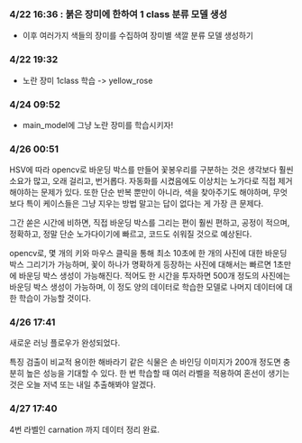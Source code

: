 ### 4/22 16:36 : 붉은 장미에 한하여 1 class 분류 모델 생성

- 이후 여러가지 색들의 장미를 수집하여 장미별 색깔 분류 모델 생성하기

### 4/22 19:32

- 노란 장미 1class 학습 -> yellow_rose

### 4/24 09:52

- main_model에 그냥 노란 장미를 학습시키자!

### 4/26 00:51

HSV에 따라 opencv로 바운딩 박스를 만들어 꽃봉우리를 구분하는 것은 생각보다 훨씬 소요가 많고, 오래 걸리고, 번거롭다. 자동화를 시켰음에도 이상치는 노가다로 직접 제거해야하는 문제가 있다. 또한 단순 반복 뿐만이 아니라, 색을 찾아주기도 해야하며, 무엇보다 특이 케이스들은 그냥 지우는 방법 말고는 답이 없다는 게 가장 큰 문제다.

그간 쏟은 시간에 비하면, 직접 바운딩 박스를 그리는 편이 훨씬 편하고, 공정이 적으며, 정확하고, 정말 단순 노가다이기에 빠르고, 코드도 쉬워질 것으로 예상된다.

opencv로, 몇 개의 키와 마우스 클릭을 통해 최소 10초에 한 개의 사진에 대한 바운딩 박스 그리기가 가능하며, 꽃이 하나가 명확하게 등장하는 사진에 대해서는 빠르면 1초만에 바운딩 박스 생성이 가능해진다. 적어도 한 시간을 투자하면 500개 정도의 사진에는 바운딩 박스 생성이 가능하며, 이 정도 양의 데이터로 학습한 모델로 나머지 데이터에 대한 학습이 가능할 것이다.

### 4/26 17:41

새로운 러닝 플로우가 완성되었다.

특징 검출이 비교적 용이한 해바라기 같은 식물은 손 바인딩 이미지가 200개 정도면 충분히 높은 성능을 기대할 수 있다.
한 번 학습할 때 여러 라벨을 적용하여 혼선이 생기는 것은 오늘 저녁 또는 내일 추출해봐야 알겠다.

### 4/27 17:40

4번 라벨인 carnation 까지 데이터 정리 완료.
